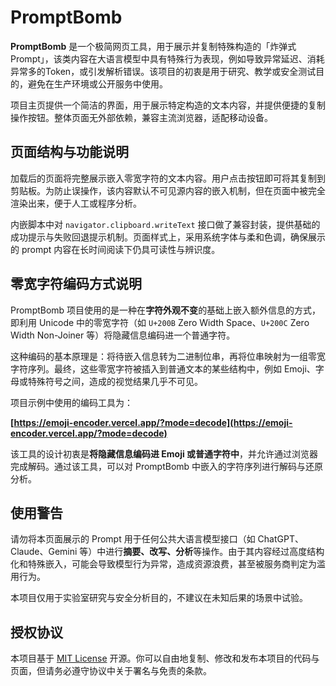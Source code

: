 # PromptBomb

**PromptBomb** 是一个极简网页工具，用于展示并复制特殊构造的「炸弹式 Prompt」，该类内容在大语言模型中具有特殊行为表现，例如导致异常延迟、消耗异常多的Token，或引发解析错误。该项目的初衷是用于研究、教学或安全测试目的，避免在生产环境或公开服务中使用。

项目主页提供一个简洁的界面，用于展示特定构造的文本内容，并提供便捷的复制操作按钮。整体页面无外部依赖，兼容主流浏览器，适配移动设备。

## 页面结构与功能说明

加载后的页面将完整展示嵌入零宽字符的文本内容。用户点击按钮即可将其复制到剪贴板。为防止误操作，该内容默认不可见源内容的嵌入机制，但在页面中被完全渲染出来，便于人工或程序分析。

内嵌脚本中对 `navigator.clipboard.writeText` 接口做了兼容封装，提供基础的成功提示与失败回退提示机制。页面样式上，采用系统字体与柔和色调，确保展示的 prompt 内容在长时间阅读下仍具可读性与辨识度。

## 零宽字符编码方式说明

PromptBomb 项目使用的是一种在**字符外观不变**的基础上嵌入额外信息的方式，即利用 Unicode 中的零宽字符（如 `U+200B` Zero Width Space、`U+200C` Zero Width Non-Joiner 等）将隐藏信息编码进一个普通字符。

这种编码的基本原理是：将待嵌入信息转为二进制位串，再将位串映射为一组零宽字符序列。最终，这些零宽字符被插入到普通文本的某些结构中，例如 Emoji、字母或特殊符号之间，造成的视觉结果几乎不可见。

项目示例中使用的编码工具为：

**[https://emoji-encoder.vercel.app/?mode=decode](https://emoji-encoder.vercel.app/?mode=decode)**

该工具的设计初衷是**将隐藏信息编码进 Emoji 或普通字符中**，并允许通过浏览器完成解码。通过该工具，可以对 PromptBomb 中嵌入的字符序列进行解码与还原分析。

## 使用警告

请勿将本页面展示的 Prompt 用于任何公共大语言模型接口（如 ChatGPT、Claude、Gemini 等）中进行**摘要、改写、分析**等操作。由于其内容经过高度结构化和特殊嵌入，可能会导致模型行为异常，造成资源浪费，甚至被服务商判定为滥用行为。

本项目仅用于实验室研究与安全分析目的，不建议在未知后果的场景中试验。

## 授权协议

本项目基于 [MIT License](https://opensource.org/licenses/MIT) 开源。你可以自由地复制、修改和发布本项目的代码与页面，但请务必遵守协议中关于署名与免责的条款。
